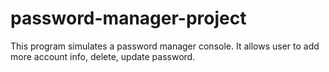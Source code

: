 # password-manager-project
This program simulates a password manager console.
It allows user to add more account info, delete, update password.
